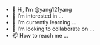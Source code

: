 - 👋 Hi, I’m @yang121yang
- 👀 I’m interested in ...
- 🌱 I’m currently learning ...
- 💞️ I’m looking to collaborate on ...
- 📫 How to reach me ...

<!---
yang121yang/yang121yang is a ✨ special ✨ repository because its `README.md` (this file) appears on your GitHub profile.
You can click the Preview link to take a look at your changes.
--->
